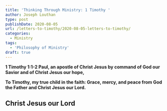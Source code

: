 ```yaml
---
title: 'Thinking Through Ministry: 1 Timothy '
author: Joseph Louthan
type: post
publishDate: 2020-08-05
url: /letters-to-timothy/2020-08-05-letters-to-timothy/
categories:
  - Ministry
tags:
  - 'Philosophy of Ministry'
draft: true
---
```


**1 Timothy 1:1-2 Paul, an apostle of Christ Jesus by command of God our Savior and of Christ Jesus our hope,**

**To Timothy, my true child in the faith: Grace, mercy, and peace from God the Father and Christ Jesus our Lord.**

## Christ Jesus our Lord